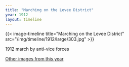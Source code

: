 ```yaml
---
title: "Marching on the Levee District"
year: 1912
layout: timeline
---
```


{{< image-timeline title="Marching on the Levee District" src="/img/timeline/1912/large/303.jpg" >}}


1912 march by anti-vice forces  

[Other images from this year](/historical/timeline/1912)